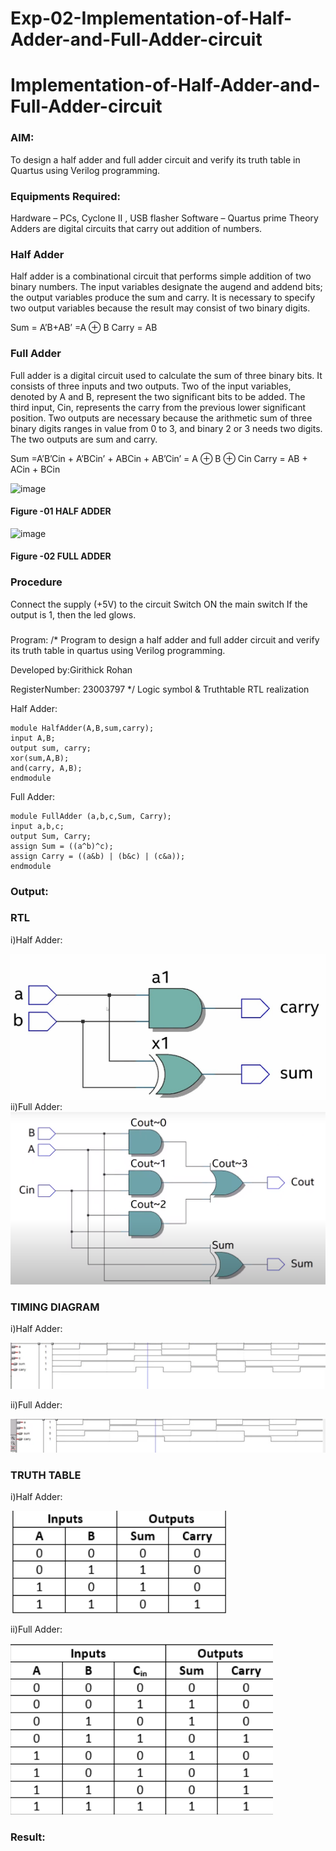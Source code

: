 # Exp-02-Implementation-of-Half-Adder-and-Full-Adder-circuit

# Implementation-of-Half-Adder-and-Full-Adder-circuit
### AIM:
To design a half adder and full adder circuit and verify its truth table in Quartus using Verilog programming.

### Equipments Required:
Hardware – PCs, Cyclone II , USB flasher
Software – Quartus prime
Theory
Adders are digital circuits that carry out addition of numbers.

### Half Adder
Half adder is a combinational circuit that performs simple addition of two binary numbers. The input variables designate the augend and addend bits; the output variables produce the sum and carry. It is necessary to specify two output variables because the result may consist of two binary digits.

Sum = A’B+AB’ =A ⊕ B Carry = AB

### Full Adder
Full adder is a digital circuit used to calculate the sum of three binary bits. It consists of three inputs and two outputs. Two of the input variables, denoted by A and B, represent the two significant bits to be added. The third input, Cin, represents the carry from the previous lower significant position. Two outputs are necessary because the arithmetic sum of three binary digits ranges in value from 0 to 3, and binary 2 or 3 needs two digits. The two outputs are sum and carry.

Sum =A’B’Cin + A’BCin’ + ABCin + AB’Cin’ = A ⊕ B ⊕ Cin Carry = AB + ACin + BCin

 ![image](https://user-images.githubusercontent.com/36288975/163552156-a13e5a56-c638-4110-97d9-8896907c8d25.png)

#### Figure -01 HALF ADDER 


![image](https://user-images.githubusercontent.com/36288975/163552057-b3547877-6d07-45b4-b7e0-bcfebfad9e1d.png)

#### Figure -02 FULL ADDER 

### Procedure

Connect the supply (+5V) to the circuit
Switch ON the main switch
If the output is 1, then the led glows.
### 
Program:
/*
Program to design a half adder and full adder circuit and verify its truth table in quartus using Verilog programming.

Developed by:Girithick Rohan 

RegisterNumber:  23003797
*/
Logic symbol & Truthtable
RTL realization

Half Adder:
```
module HalfAdder(A,B,sum,carry);
input A,B;
output sum, carry;
xor(sum,A,B);
and(carry, A,B);
endmodule
```
Full Adder:
```
module FullAdder (a,b,c,Sum, Carry);
input a,b,c;
output Sum, Carry;
assign Sum = ((a^b)^c);
assign Carry = ((a&b) | (b&c) | (c&a));
endmodule
```
### Output:
### RTL

i)Half Adder:

![image](https://raw.githubusercontent.com/Girithickrohan/Exp-02-Implementation-of-Half-Adder-and-Full-Adder-circuit/main/ha1.png)
ii)Full Adder:
![image](https://raw.githubusercontent.com/Girithickrohan/Exp-02-Implementation-of-Half-Adder-and-Full-Adder-circuit/main/fa1.png)

### TIMING DIAGRAM

i)Half Adder:

![image](https://raw.githubusercontent.com/Girithickrohan/Exp-02-Implementation-of-Half-Adder-and-Full-Adder-circuit/main/ha2.png)

ii)Full Adder:

![image](https://raw.githubusercontent.com/Girithickrohan/Exp-02-Implementation-of-Half-Adder-and-Full-Adder-circuit/main/fa2.png)

### TRUTH TABLE 
i)Half Adder:

![image](https://raw.githubusercontent.com/Girithickrohan/Exp-02-Implementation-of-Half-Adder-and-Full-Adder-circuit/main/ha.png)

ii)Full Adder:

![image](https://raw.githubusercontent.com/Girithickrohan/Exp-02-Implementation-of-Half-Adder-and-Full-Adder-circuit/main/fa.png)

### Result:
